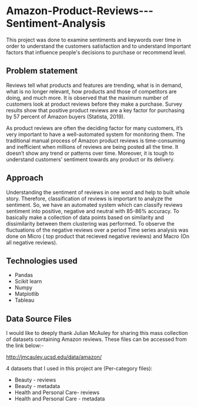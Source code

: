 # Amazon-Product-Reviews---Sentiment-Analysis
This project was done to examine sentiments and keywords over time in order to understand the customers satisfaction and to understand Important factors that influence people's decisions to purchase or recommend level.

<H2> Problem statement</H2>

Reviews tell what products and features are trending, what is in demand, what is no longer relevant, how products and those of competitors are doing, and much more.
It is observed that the maximum number of customers look at product reviews before they make a purchase. Survey results show that positive product reviews are a key factor for purchasing by 57 percent of Amazon buyers (Statista, 2019).

As product reviews are often the deciding factor for many customers, it’s very important to have a well-automated system for monitoring them.
The traditional manual process of Amazon product reviews is time-consuming and inefficient when millions of reviews are being posted all the time. It doesn’t show any trend or patterns over time. Moreover, it is tough to understand customers’ sentiment towards any product or its delivery. 


<H2>Approach </H2>

Understanding the sentiment of reviews in one word and help to built whole story. Therefore, classification of reviews is important to analyze the sentiment.
So, we have an automated system which can classify reviews sentiment into positive, negative and neutral with 85-86% accuracy. 
To basically make a collection of data points based on similarity and dissimilarity between them clustering was performed.
To observe the fluctuations of the negative reviews over a period Time series analysis was done on Micro ( top product that recieved negative reviews) and Macro (On all negative reviews).

<H2>Technologies used</H2>

- Pandas
- Scikit learn
- Numpy
- Matplotlib
- Tableau



<H2> Data Source Files</H2>
I would like to deeply thank Julian McAuley for sharing this mass collection of datasets containing Amazon reviews. These files can be accessed from the link below:-

http://jmcauley.ucsd.edu/data/amazon/

4 datasets that I used in this project are (Per-category files):

- Beauty - reviews
- Beauty - metadata
- Health and Personal Care- reviews
- Health and Personal Care - metadata


